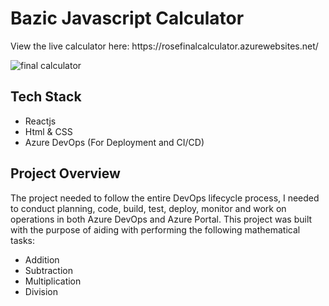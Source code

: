 <h1>Bazic Javascript Calculator</h1>
View the live calculator here:
https://rosefinalcalculator.azurewebsites.net/


![final calculator](https://github.com/RoseIyera/Calculator/assets/103562933/3a743cc4-b473-48a6-9e08-8b7ddc165d70)

<h2>Tech Stack</h2>
<ul>
  <li>Reactjs</li>
  <li>Html & CSS</li>
  <li>Azure DevOps (For Deployment and CI/CD)</li>
</ul>

<h2>Project Overview</h2>
The project needed to follow the entire DevOps lifecycle process, I needed to conduct planning, code, build, test, deploy, monitor and work on operations in both
Azure DevOps and Azure Portal.
This project was built with the purpose of aiding with performing the following mathematical tasks:
<ul>
  <li>Addition</li>
  <li>Subtraction</li>
  <li>Multiplication</li>
  <li>Division</li>
</ul>

